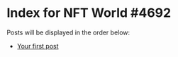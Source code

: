 # Index for NFT World #4692
Posts will be displayed in the order below:

- [Your first post](./001-first.md)

